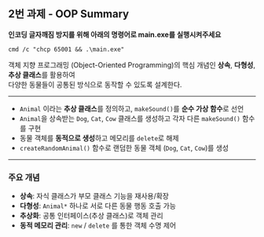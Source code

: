 ## 2번 과제 - OOP Summary

**인코딩 글자깨짐 방지를 위해 아래의 명령어로 main.exe를 실행시켜주세요**

```git bash
cmd /c "chcp 65001 && .\main.exe"
```

객체 지향 프로그래밍 (Object-Oriented Programming)의 핵심 개념인 **상속**, **다형성**, **추상 클래스**를 활용하여  
다양한 동물들이 공통된 방식으로 동작할 수 있도록 설계한다.

---

- `Animal` 이라는 **추상 클래스**를 정의하고, `makeSound()`를 **순수 가상 함수**로 선언
- `Animal`을 상속받는 `Dog`, `Cat`, `Cow` 클래스를 생성하고 각자 다른 `makeSound()` 함수를 구현
- 동물 객체를 **동적으로 생성**하고 메모리를 `delete`로 해제
- `createRandomAnimal()` 함수로 랜덤한 동물 객체 (`Dog`, `Cat`, `Cow`)를 생성

---

### 주요 개념

- **상속**: 자식 클래스가 부모 클래스 기능을 재사용/확장
- **다형성**: `Animal*` 하나로 서로 다른 동물 행동 호출 가능
- **추상화**: 공통 인터페이스(추상 클래스)로 객체 관리
- **동적 메모리 관리**: `new` / `delete` 를 통한 객체 수명 제어
